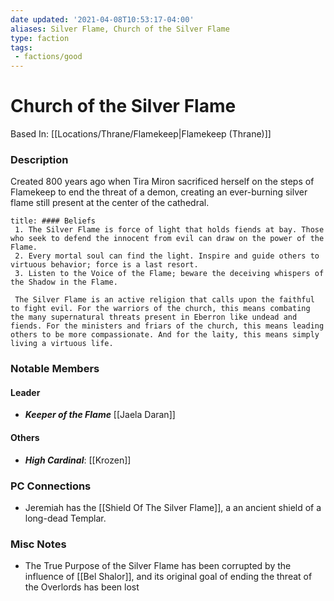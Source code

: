```yaml
---
date updated: '2021-04-08T10:53:17-04:00'
aliases: Silver Flame, Church of the Silver Flame
type: faction
tags: 
 - factions/good
---
```

# Church of the Silver Flame

Based In: [[Locations/Thrane/Flamekeep|Flamekeep (Thrane)]]

###  Description
Created 800 years ago when Tira Miron sacrificed herself on the steps of Flamekeep to end the threat of a demon, creating an ever-burning silver flame still present at the center of the cathedral.

```ad-abstract
title: #### Beliefs
 1. The Silver Flame is force of light that holds fiends at bay. Those who seek to defend the innocent from evil can draw on the power of the Flame.
 2. Every mortal soul can find the light. Inspire and guide others to virtuous behavior; force is a last resort.
 3. Listen to the Voice of the Flame; beware the deceiving whispers of the Shadow in the Flame. 
 
 The Silver Flame is an active religion that calls upon the faithful to fight evil. For the warriors of the church, this means combating the many supernatural threats present in Eberron like undead and fiends. For the ministers and friars of the church, this means leading others to be more compassionate. And for the laity, this means simply living a virtuous life.
```

### Notable Members

#### Leader
-  _**Keeper of the Flame**_ [[Jaela Daran]]
#### Others
- _**High Cardinal**_: [[Krozen]]

### PC Connections

- Jeremiah has the [[Shield Of The Silver Flame]], a an ancient shield of a long-dead Templar.

### Misc Notes
- The True Purpose of the Silver Flame has been corrupted by the influence of [[Bel Shalor]], and its original goal of ending the threat of the Overlords has been lost
